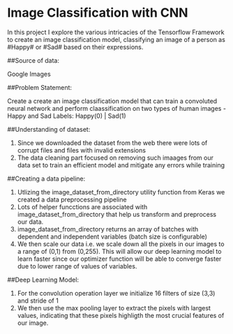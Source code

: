 # Image Classification with CNN

In this project I explore the various intricacies of the Tensorflow Framework to create an image classification model, 
classifying an image of a person as #Happy# or #Sad# based on their expressions.

##Source of data:

Google Images

##Problem Statement:

Create a create an image classification model that can train a convoluted neural network and perform claassification on two types of human images - Happy and Sad
Labels: Happy(0) | Sad(1)

##Understanding of dataset:
 1. Since we downloaded the dataset from the web there were lots of corrupt files and files with invalid extensions
 2. The data cleaning part focused on removing such imaages from our data set to train an efficient model and mitigate any errors while training

##Creating a data pipeline:
1. Utlizing the image_dataset_from_directory utility function from Keras we created a data preprocessing pipeline
2. Lots of helper funcctions are associated with image_dataset_from_directory that help us transform and preprocess our data.
3. image_dataset_from_directory returns an array of batches with dependent and independent variables (batch size is configurable)
4. We then scale our data i.e. we scale down all the pixels in our images to a range of (0,1) from (0,255). This will allow our deep learning model to learn faster
   since our optimizer function will be able to converge faster due to lower range of values of variables.

##Deep Learning Model:
1. For the convolution operation layer we initialize 16 filters of size (3,3) and stride of 1
2. We then use the max pooling layer to extract the pixels with largest values, indicating that these pixels highligth
   the most crucial features of our image.
